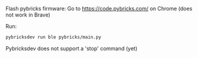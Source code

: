 Flash pybricks firmware:
Go to https://code.pybricks.com/ on Chrome (does not work in Brave)

Run:
```sh
pybricksdev run ble pybricks/main.py
```

Pybricksdev does not support a 'stop' command (yet)
